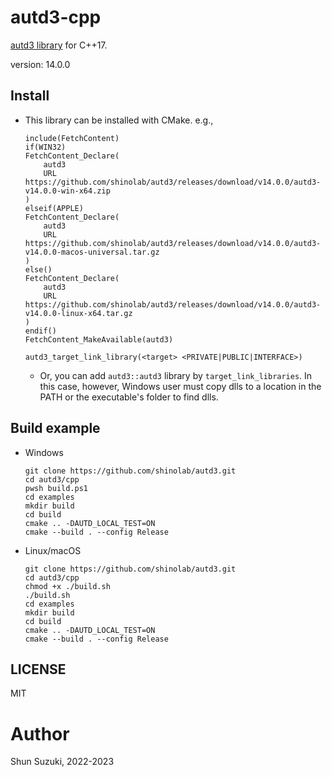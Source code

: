 # autd3-cpp

[autd3 library](https://github.com/shinolab/autd3) for C++17.

version: 14.0.0

## Install

- This library can be installed with CMake. e.g.,
    ```
    include(FetchContent)
    if(WIN32)
    FetchContent_Declare(
        autd3
        URL https://github.com/shinolab/autd3/releases/download/v14.0.0/autd3-v14.0.0-win-x64.zip
    )
    elseif(APPLE)
    FetchContent_Declare(
        autd3
        URL https://github.com/shinolab/autd3/releases/download/v14.0.0/autd3-v14.0.0-macos-universal.tar.gz
    )
    else()
    FetchContent_Declare(
        autd3
        URL https://github.com/shinolab/autd3/releases/download/v14.0.0/autd3-v14.0.0-linux-x64.tar.gz
    )
    endif()
    FetchContent_MakeAvailable(autd3)

    autd3_target_link_library(<target> <PRIVATE|PUBLIC|INTERFACE>)
    ```

    - Or, you can add `autd3::autd3` library by `target_link_libraries`. In this case, however, Windows user must copy dlls to a location in the PATH or the executable's folder to find dlls.

## Build example

- Windows

    ```
    git clone https://github.com/shinolab/autd3.git
    cd autd3/cpp
    pwsh build.ps1
    cd examples
    mkdir build
    cd build
    cmake .. -DAUTD_LOCAL_TEST=ON
    cmake --build . --config Release
    ```

- Linux/macOS

    ```
    git clone https://github.com/shinolab/autd3.git
    cd autd3/cpp
    chmod +x ./build.sh
    ./build.sh
    cd examples
    mkdir build
    cd build
    cmake .. -DAUTD_LOCAL_TEST=ON
    cmake --build . --config Release
    ```

## LICENSE

MIT

# Author

Shun Suzuki, 2022-2023
